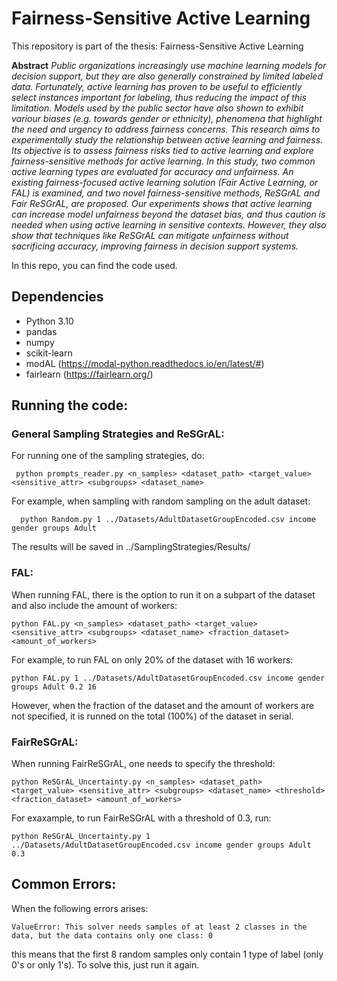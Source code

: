 # Fairness-Sensitive Active Learning

This repository is part of the thesis:
Fairness-Sensitive Active Learning

**Abstract**
_Public organizations increasingly use machine learning models for decision support, but they are also generally constrained by limited labeled data.  Fortunately, active learning has proven to be useful to efficiently select instances important for labeling, thus reducing the impact of this limitation. Models used by the public sector have also shown to exhibit variour biases (e.g. towards gender or ethnicity), phenomena that highlight the need and urgency to address fairness concerns. This research aims to experimentally study the relationship between active learning and fairness. Its objective is to assess fairness risks tied to active learning and explore fairness-sensitive methods for active learning. In this study, two common active learning types are evaluated for accuracy and unfairness. An existing fairness-focused active learning solution (Fair Active Learning, or FAL) is examined, and two novel fairness-sensitive methods, ReSGrAL and Fair ReSGrAL, are proposed. Our experiments shows that active learning can increase model unfairness beyond the dataset bias, and thus caution is needed when using active learning in sensitive contexts. However, they also show that techniques like ReSGrAL can mitigate unfairness without sacrificing accuracy, improving fairness in decision support systems._

In this repo, you can find the code used.

## Dependencies
- Python 3.10
- pandas
- numpy
- scikit-learn
- modAL (https://modal-python.readthedocs.io/en/latest/#)
- fairlearn (https://fairlearn.org/)

## Running the code:

### General Sampling Strategies and ReSGrAL:
For running one of the sampling strategies, do:
```
 python prompts_reader.py <n_samples> <dataset_path> <target_value> <sensitive_attr> <subgroups> <dataset_name>
```
For example, when sampling with random sampling on the adult dataset:
```
  python Random.py 1 ../Datasets/AdultDatasetGroupEncoded.csv income gender groups Adult
```
The results will be saved in ../SamplingStrategies/Results/

### FAL:
When running FAL, there is the option to run it on a subpart of the dataset and also include the amount of workers:
```
python FAL.py <n_samples> <dataset_path> <target_value> <sensitive_attr> <subgroups> <dataset_name> <fraction_dataset> <amount_of_workers>
```
For example, to run FAL on only 20% of the dataset with 16 workers:
```
python FAL.py 1 ../Datasets/AdultDatasetGroupEncoded.csv income gender groups Adult 0.2 16
```
However, when the fraction of the dataset and the amount of workers are not specified, it is runned on the total (100%) of the dataset in serial.

### FairReSGrAL:
When running FairReSGrAL, one needs to specify the threshold:
```
python ReSGrAL_Uncertainty.py <n_samples> <dataset_path> <target_value> <sensitive_attr> <subgroups> <dataset_name> <threshold> <fraction_dataset> <amount_of_workers>
```
For exaxample, to run FairReSGrAL with a threshold of 0.3, run:
```
python ReSGrAL_Uncertainty.py 1 ../Datasets/AdultDatasetGroupEncoded.csv income gender groups Adult 0.3
```

## Common Errors:
When the following errors arises:
```
ValueError: This solver needs samples of at least 2 classes in the data, but the data contains only one class: 0
```
this means that the first 8 random samples only contain 1 type of label (only 0's or only 1's). To solve this, just run it again.
